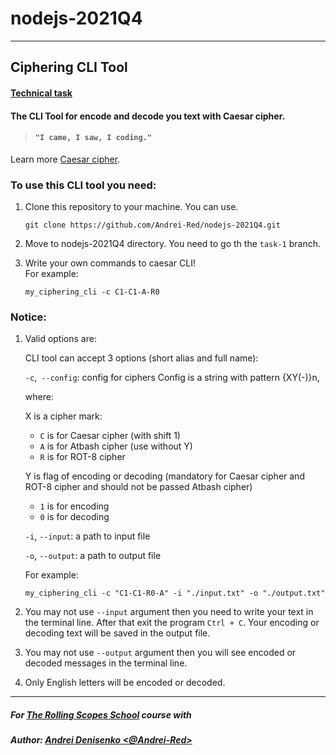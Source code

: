 # nodejs-2021Q4

___

## Ciphering CLI Tool

#### [Technical task](https://github.com/rolling-scopes-school/basic-nodejs-course)

#### The CLI Tool for encode and decode you text with Caesar cipher.

> #### `"I came, I saw, I coding."`


Learn more [Caesar cipher](https://en.wikipedia.org/wiki/Caesar_cipher).

### To use this CLI tool you need: 

1. Clone this repository to your machine.
   You can use.
 
    `git clone https://github.com/Andrei-Red/nodejs-2021Q4.git`
2. Move to nodejs-2021Q4 directory. You need to go th the `task-1` branch.
   
3. Write your own commands to caesar CLI!  
    For example: 

    `my_ciphering_cli -c C1-C1-A-R0`

### Notice: 

1. Valid options are:
   
    CLI tool can accept 3 options (short alias and full name):

    `-c`,` --config`: config for ciphers Config is a string with pattern {XY(-)}n, 
   
    where:

   X is a cipher mark:
    - `C` is for Caesar cipher (with shift 1)
    - `A` is for Atbash cipher (use without Y)
    - `R` is for ROT-8 cipher 
   
   Y is flag of encoding or decoding (mandatory for Caesar cipher and ROT-8 cipher and should not be passed Atbash cipher)
    - `1` is for encoding
    - `0` is for decoding
   
     `-i`, `--input`: a path to input file

     `-o`, `--output`: a path to output file

   For example: 
   
    `my_ciphering_cli -c "C1-C1-R0-A" -i "./input.txt" -o "./output.txt"`

3. You may not use `--input` argument then you need to write your text in the terminal line. After that exit the program `Ctrl + C`. Your encoding or decoding text will be saved in the output file.
4. You may not use `--output` argument  then  you will see encoded or decoded messages in the terminal line.
5. Only English letters will be encoded or decoded.  

___
##### For [The Rolling Scopes School](https://rs.school/) course with
##### Author: [Andrei Denisenko <@Andrei-Red>](https://github.com/Andrei-Red)
